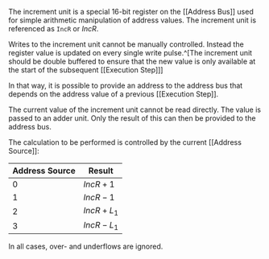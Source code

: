 The increment unit is a special 16-bit register on the [[Address Bus]] used for simple arithmetic manipulation of address values. The increment unit is referenced as `IncR` or $IncR$.

Writes to the increment unit cannot be manually controlled. Instead the register value is updated on every single write pulse.^[The increment unit should be double buffered to ensure that the new value is only available at the start of the subsequent [[Execution Step]]]

In that way, it is possible to provide an address to the address bus that depends on the address value of a previous [[Execution Step]].

The current value of the increment unit cannot be read directly. The value is passed to an adder unit. Only the result of this can then be provided to the address bus.

The calculation to be performed is controlled by the current [[Address Source]]:

| Address Source | Result       |
| -------------- | ------------ |
| 0              | $IncR + 1$   |
| 1              | $IncR - 1$   |
| 2              | $IncR + L_1$ |
| 3              | $IncR - L_1$ |
In all cases, over- and underflows are ignored.

